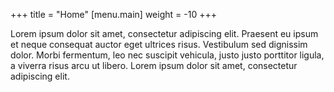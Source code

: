 +++
title = "Home"
[menu.main]
  weight = -10
+++

Lorem ipsum dolor sit amet, consectetur adipiscing elit. Praesent eu ipsum et neque consequat auctor eget ultrices risus. Vestibulum sed dignissim dolor. Morbi fermentum, leo nec suscipit vehicula, justo justo porttitor ligula, a viverra risus arcu ut libero. Lorem ipsum dolor sit amet, consectetur adipiscing elit.

